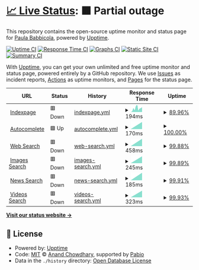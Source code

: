 # [📈 Live Status](https://pbabbicola.github.io/upptime): <!--live status--> **🟧 Partial outage**

This repository contains the open-source uptime monitor and status page for [Paula Babbicola](https://paula.codes), powered by [Upptime](https://github.com/upptime/upptime).

[![Uptime CI](https://github.com/pbabbicola/upptime/workflows/Uptime%20CI/badge.svg)](https://github.com/pbabbicola/upptime/actions?query=workflow%3A%22Uptime+CI%22)
[![Response Time CI](https://github.com/pbabbicola/upptime/workflows/Response%20Time%20CI/badge.svg)](https://github.com/pbabbicola/upptime/actions?query=workflow%3A%22Response+Time+CI%22)
[![Graphs CI](https://github.com/pbabbicola/upptime/workflows/Graphs%20CI/badge.svg)](https://github.com/pbabbicola/upptime/actions?query=workflow%3A%22Graphs+CI%22)
[![Static Site CI](https://github.com/pbabbicola/upptime/workflows/Static%20Site%20CI/badge.svg)](https://github.com/pbabbicola/upptime/actions?query=workflow%3A%22Static+Site+CI%22)
[![Summary CI](https://github.com/pbabbicola/upptime/workflows/Summary%20CI/badge.svg)](https://github.com/pbabbicola/upptime/actions?query=workflow%3A%22Summary+CI%22)

With [Upptime](https://upptime.js.org), you can get your own unlimited and free uptime monitor and status page, powered entirely by a GitHub repository. We use [Issues](https://github.com/pbabbicola/upptime/issues) as incident reports, [Actions](https://github.com/pbabbicola/upptime/actions) as uptime monitors, and [Pages](https://pbabbicola.github.io/upptime) for the status page.

<!--start: status pages-->
<!-- This summary is generated by Upptime (https://github.com/upptime/upptime) -->
<!-- Do not edit this manually, your changes will be overwritten -->
<!-- prettier-ignore -->
| URL | Status | History | Response Time | Uptime |
| --- | ------ | ------- | ------------- | ------ |
| <img alt="" src="https://icons.duckduckgo.com/ip3/www.ecosia.org.ico" height="13"> [Indexpage](https://www.ecosia.org/) | 🟥 Down | [indexpage.yml](https://github.com/pbabbicola/upptime/commits/HEAD/history/indexpage.yml) | <details><summary><img alt="Response time graph" src="./graphs/indexpage/response-time-week.png" height="20"> 194ms</summary><br><a href="https://pbabbicola.github.io/upptime/history/indexpage"><img alt="Response time 194" src="https://img.shields.io/endpoint?url=https%3A%2F%2Fraw.githubusercontent.com%2Fpbabbicola%2Fupptime%2FHEAD%2Fapi%2Findexpage%2Fresponse-time.json"></a><br><a href="https://pbabbicola.github.io/upptime/history/indexpage"><img alt="24-hour response time 184" src="https://img.shields.io/endpoint?url=https%3A%2F%2Fraw.githubusercontent.com%2Fpbabbicola%2Fupptime%2FHEAD%2Fapi%2Findexpage%2Fresponse-time-day.json"></a><br><a href="https://pbabbicola.github.io/upptime/history/indexpage"><img alt="7-day response time 194" src="https://img.shields.io/endpoint?url=https%3A%2F%2Fraw.githubusercontent.com%2Fpbabbicola%2Fupptime%2FHEAD%2Fapi%2Findexpage%2Fresponse-time-week.json"></a><br><a href="https://pbabbicola.github.io/upptime/history/indexpage"><img alt="30-day response time 194" src="https://img.shields.io/endpoint?url=https%3A%2F%2Fraw.githubusercontent.com%2Fpbabbicola%2Fupptime%2FHEAD%2Fapi%2Findexpage%2Fresponse-time-month.json"></a><br><a href="https://pbabbicola.github.io/upptime/history/indexpage"><img alt="1-year response time 194" src="https://img.shields.io/endpoint?url=https%3A%2F%2Fraw.githubusercontent.com%2Fpbabbicola%2Fupptime%2FHEAD%2Fapi%2Findexpage%2Fresponse-time-year.json"></a></details> | <details><summary><a href="https://pbabbicola.github.io/upptime/history/indexpage">89.96%</a></summary><a href="https://pbabbicola.github.io/upptime/history/indexpage"><img alt="All-time uptime 89.96%" src="https://img.shields.io/endpoint?url=https%3A%2F%2Fraw.githubusercontent.com%2Fpbabbicola%2Fupptime%2FHEAD%2Fapi%2Findexpage%2Fuptime.json"></a><br><a href="https://pbabbicola.github.io/upptime/history/indexpage"><img alt="24-hour uptime 99.90%" src="https://img.shields.io/endpoint?url=https%3A%2F%2Fraw.githubusercontent.com%2Fpbabbicola%2Fupptime%2FHEAD%2Fapi%2Findexpage%2Fuptime-day.json"></a><br><a href="https://pbabbicola.github.io/upptime/history/indexpage"><img alt="7-day uptime 89.96%" src="https://img.shields.io/endpoint?url=https%3A%2F%2Fraw.githubusercontent.com%2Fpbabbicola%2Fupptime%2FHEAD%2Fapi%2Findexpage%2Fuptime-week.json"></a><br><a href="https://pbabbicola.github.io/upptime/history/indexpage"><img alt="30-day uptime 89.96%" src="https://img.shields.io/endpoint?url=https%3A%2F%2Fraw.githubusercontent.com%2Fpbabbicola%2Fupptime%2FHEAD%2Fapi%2Findexpage%2Fuptime-month.json"></a><br><a href="https://pbabbicola.github.io/upptime/history/indexpage"><img alt="1-year uptime 89.96%" src="https://img.shields.io/endpoint?url=https%3A%2F%2Fraw.githubusercontent.com%2Fpbabbicola%2Fupptime%2FHEAD%2Fapi%2Findexpage%2Fuptime-year.json"></a></details>
| <img alt="" src="https://icons.duckduckgo.com/ip3/ac.ecosia.org.ico" height="13"> [Autocomplete](https://ac.ecosia.org/autocomplete?q=test) | 🟩 Up | [autocomplete.yml](https://github.com/pbabbicola/upptime/commits/HEAD/history/autocomplete.yml) | <details><summary><img alt="Response time graph" src="./graphs/autocomplete/response-time-week.png" height="20"> 170ms</summary><br><a href="https://pbabbicola.github.io/upptime/history/autocomplete"><img alt="Response time 170" src="https://img.shields.io/endpoint?url=https%3A%2F%2Fraw.githubusercontent.com%2Fpbabbicola%2Fupptime%2FHEAD%2Fapi%2Fautocomplete%2Fresponse-time.json"></a><br><a href="https://pbabbicola.github.io/upptime/history/autocomplete"><img alt="24-hour response time 170" src="https://img.shields.io/endpoint?url=https%3A%2F%2Fraw.githubusercontent.com%2Fpbabbicola%2Fupptime%2FHEAD%2Fapi%2Fautocomplete%2Fresponse-time-day.json"></a><br><a href="https://pbabbicola.github.io/upptime/history/autocomplete"><img alt="7-day response time 170" src="https://img.shields.io/endpoint?url=https%3A%2F%2Fraw.githubusercontent.com%2Fpbabbicola%2Fupptime%2FHEAD%2Fapi%2Fautocomplete%2Fresponse-time-week.json"></a><br><a href="https://pbabbicola.github.io/upptime/history/autocomplete"><img alt="30-day response time 170" src="https://img.shields.io/endpoint?url=https%3A%2F%2Fraw.githubusercontent.com%2Fpbabbicola%2Fupptime%2FHEAD%2Fapi%2Fautocomplete%2Fresponse-time-month.json"></a><br><a href="https://pbabbicola.github.io/upptime/history/autocomplete"><img alt="1-year response time 170" src="https://img.shields.io/endpoint?url=https%3A%2F%2Fraw.githubusercontent.com%2Fpbabbicola%2Fupptime%2FHEAD%2Fapi%2Fautocomplete%2Fresponse-time-year.json"></a></details> | <details><summary><a href="https://pbabbicola.github.io/upptime/history/autocomplete">100.00%</a></summary><a href="https://pbabbicola.github.io/upptime/history/autocomplete"><img alt="All-time uptime 100.00%" src="https://img.shields.io/endpoint?url=https%3A%2F%2Fraw.githubusercontent.com%2Fpbabbicola%2Fupptime%2FHEAD%2Fapi%2Fautocomplete%2Fuptime.json"></a><br><a href="https://pbabbicola.github.io/upptime/history/autocomplete"><img alt="24-hour uptime 100.00%" src="https://img.shields.io/endpoint?url=https%3A%2F%2Fraw.githubusercontent.com%2Fpbabbicola%2Fupptime%2FHEAD%2Fapi%2Fautocomplete%2Fuptime-day.json"></a><br><a href="https://pbabbicola.github.io/upptime/history/autocomplete"><img alt="7-day uptime 100.00%" src="https://img.shields.io/endpoint?url=https%3A%2F%2Fraw.githubusercontent.com%2Fpbabbicola%2Fupptime%2FHEAD%2Fapi%2Fautocomplete%2Fuptime-week.json"></a><br><a href="https://pbabbicola.github.io/upptime/history/autocomplete"><img alt="30-day uptime 100.00%" src="https://img.shields.io/endpoint?url=https%3A%2F%2Fraw.githubusercontent.com%2Fpbabbicola%2Fupptime%2FHEAD%2Fapi%2Fautocomplete%2Fuptime-month.json"></a><br><a href="https://pbabbicola.github.io/upptime/history/autocomplete"><img alt="1-year uptime 100.00%" src="https://img.shields.io/endpoint?url=https%3A%2F%2Fraw.githubusercontent.com%2Fpbabbicola%2Fupptime%2FHEAD%2Fapi%2Fautocomplete%2Fuptime-year.json"></a></details>
| <img alt="" src="https://icons.duckduckgo.com/ip3/www.ecosia.org.ico" height="13"> [Web Search](https://www.ecosia.org/search?q=test) | 🟥 Down | [web-search.yml](https://github.com/pbabbicola/upptime/commits/HEAD/history/web-search.yml) | <details><summary><img alt="Response time graph" src="./graphs/web-search/response-time-week.png" height="20"> 458ms</summary><br><a href="https://pbabbicola.github.io/upptime/history/web-search"><img alt="Response time 458" src="https://img.shields.io/endpoint?url=https%3A%2F%2Fraw.githubusercontent.com%2Fpbabbicola%2Fupptime%2FHEAD%2Fapi%2Fweb-search%2Fresponse-time.json"></a><br><a href="https://pbabbicola.github.io/upptime/history/web-search"><img alt="24-hour response time 458" src="https://img.shields.io/endpoint?url=https%3A%2F%2Fraw.githubusercontent.com%2Fpbabbicola%2Fupptime%2FHEAD%2Fapi%2Fweb-search%2Fresponse-time-day.json"></a><br><a href="https://pbabbicola.github.io/upptime/history/web-search"><img alt="7-day response time 458" src="https://img.shields.io/endpoint?url=https%3A%2F%2Fraw.githubusercontent.com%2Fpbabbicola%2Fupptime%2FHEAD%2Fapi%2Fweb-search%2Fresponse-time-week.json"></a><br><a href="https://pbabbicola.github.io/upptime/history/web-search"><img alt="30-day response time 458" src="https://img.shields.io/endpoint?url=https%3A%2F%2Fraw.githubusercontent.com%2Fpbabbicola%2Fupptime%2FHEAD%2Fapi%2Fweb-search%2Fresponse-time-month.json"></a><br><a href="https://pbabbicola.github.io/upptime/history/web-search"><img alt="1-year response time 458" src="https://img.shields.io/endpoint?url=https%3A%2F%2Fraw.githubusercontent.com%2Fpbabbicola%2Fupptime%2FHEAD%2Fapi%2Fweb-search%2Fresponse-time-year.json"></a></details> | <details><summary><a href="https://pbabbicola.github.io/upptime/history/web-search">99.88%</a></summary><a href="https://pbabbicola.github.io/upptime/history/web-search"><img alt="All-time uptime 99.88%" src="https://img.shields.io/endpoint?url=https%3A%2F%2Fraw.githubusercontent.com%2Fpbabbicola%2Fupptime%2FHEAD%2Fapi%2Fweb-search%2Fuptime.json"></a><br><a href="https://pbabbicola.github.io/upptime/history/web-search"><img alt="24-hour uptime 99.88%" src="https://img.shields.io/endpoint?url=https%3A%2F%2Fraw.githubusercontent.com%2Fpbabbicola%2Fupptime%2FHEAD%2Fapi%2Fweb-search%2Fuptime-day.json"></a><br><a href="https://pbabbicola.github.io/upptime/history/web-search"><img alt="7-day uptime 99.88%" src="https://img.shields.io/endpoint?url=https%3A%2F%2Fraw.githubusercontent.com%2Fpbabbicola%2Fupptime%2FHEAD%2Fapi%2Fweb-search%2Fuptime-week.json"></a><br><a href="https://pbabbicola.github.io/upptime/history/web-search"><img alt="30-day uptime 99.88%" src="https://img.shields.io/endpoint?url=https%3A%2F%2Fraw.githubusercontent.com%2Fpbabbicola%2Fupptime%2FHEAD%2Fapi%2Fweb-search%2Fuptime-month.json"></a><br><a href="https://pbabbicola.github.io/upptime/history/web-search"><img alt="1-year uptime 99.88%" src="https://img.shields.io/endpoint?url=https%3A%2F%2Fraw.githubusercontent.com%2Fpbabbicola%2Fupptime%2FHEAD%2Fapi%2Fweb-search%2Fuptime-year.json"></a></details>
| <img alt="" src="https://icons.duckduckgo.com/ip3/www.ecosia.org.ico" height="13"> [Images Search](https://www.ecosia.org/images?q=test) | 🟥 Down | [images-search.yml](https://github.com/pbabbicola/upptime/commits/HEAD/history/images-search.yml) | <details><summary><img alt="Response time graph" src="./graphs/images-search/response-time-week.png" height="20"> 245ms</summary><br><a href="https://pbabbicola.github.io/upptime/history/images-search"><img alt="Response time 245" src="https://img.shields.io/endpoint?url=https%3A%2F%2Fraw.githubusercontent.com%2Fpbabbicola%2Fupptime%2FHEAD%2Fapi%2Fimages-search%2Fresponse-time.json"></a><br><a href="https://pbabbicola.github.io/upptime/history/images-search"><img alt="24-hour response time 245" src="https://img.shields.io/endpoint?url=https%3A%2F%2Fraw.githubusercontent.com%2Fpbabbicola%2Fupptime%2FHEAD%2Fapi%2Fimages-search%2Fresponse-time-day.json"></a><br><a href="https://pbabbicola.github.io/upptime/history/images-search"><img alt="7-day response time 245" src="https://img.shields.io/endpoint?url=https%3A%2F%2Fraw.githubusercontent.com%2Fpbabbicola%2Fupptime%2FHEAD%2Fapi%2Fimages-search%2Fresponse-time-week.json"></a><br><a href="https://pbabbicola.github.io/upptime/history/images-search"><img alt="30-day response time 245" src="https://img.shields.io/endpoint?url=https%3A%2F%2Fraw.githubusercontent.com%2Fpbabbicola%2Fupptime%2FHEAD%2Fapi%2Fimages-search%2Fresponse-time-month.json"></a><br><a href="https://pbabbicola.github.io/upptime/history/images-search"><img alt="1-year response time 245" src="https://img.shields.io/endpoint?url=https%3A%2F%2Fraw.githubusercontent.com%2Fpbabbicola%2Fupptime%2FHEAD%2Fapi%2Fimages-search%2Fresponse-time-year.json"></a></details> | <details><summary><a href="https://pbabbicola.github.io/upptime/history/images-search">99.89%</a></summary><a href="https://pbabbicola.github.io/upptime/history/images-search"><img alt="All-time uptime 99.89%" src="https://img.shields.io/endpoint?url=https%3A%2F%2Fraw.githubusercontent.com%2Fpbabbicola%2Fupptime%2FHEAD%2Fapi%2Fimages-search%2Fuptime.json"></a><br><a href="https://pbabbicola.github.io/upptime/history/images-search"><img alt="24-hour uptime 99.89%" src="https://img.shields.io/endpoint?url=https%3A%2F%2Fraw.githubusercontent.com%2Fpbabbicola%2Fupptime%2FHEAD%2Fapi%2Fimages-search%2Fuptime-day.json"></a><br><a href="https://pbabbicola.github.io/upptime/history/images-search"><img alt="7-day uptime 99.89%" src="https://img.shields.io/endpoint?url=https%3A%2F%2Fraw.githubusercontent.com%2Fpbabbicola%2Fupptime%2FHEAD%2Fapi%2Fimages-search%2Fuptime-week.json"></a><br><a href="https://pbabbicola.github.io/upptime/history/images-search"><img alt="30-day uptime 99.89%" src="https://img.shields.io/endpoint?url=https%3A%2F%2Fraw.githubusercontent.com%2Fpbabbicola%2Fupptime%2FHEAD%2Fapi%2Fimages-search%2Fuptime-month.json"></a><br><a href="https://pbabbicola.github.io/upptime/history/images-search"><img alt="1-year uptime 99.89%" src="https://img.shields.io/endpoint?url=https%3A%2F%2Fraw.githubusercontent.com%2Fpbabbicola%2Fupptime%2FHEAD%2Fapi%2Fimages-search%2Fuptime-year.json"></a></details>
| <img alt="" src="https://icons.duckduckgo.com/ip3/www.ecosia.org.ico" height="13"> [News Search](https://www.ecosia.org/news?q=test) | 🟥 Down | [news-search.yml](https://github.com/pbabbicola/upptime/commits/HEAD/history/news-search.yml) | <details><summary><img alt="Response time graph" src="./graphs/news-search/response-time-week.png" height="20"> 185ms</summary><br><a href="https://pbabbicola.github.io/upptime/history/news-search"><img alt="Response time 185" src="https://img.shields.io/endpoint?url=https%3A%2F%2Fraw.githubusercontent.com%2Fpbabbicola%2Fupptime%2FHEAD%2Fapi%2Fnews-search%2Fresponse-time.json"></a><br><a href="https://pbabbicola.github.io/upptime/history/news-search"><img alt="24-hour response time 185" src="https://img.shields.io/endpoint?url=https%3A%2F%2Fraw.githubusercontent.com%2Fpbabbicola%2Fupptime%2FHEAD%2Fapi%2Fnews-search%2Fresponse-time-day.json"></a><br><a href="https://pbabbicola.github.io/upptime/history/news-search"><img alt="7-day response time 185" src="https://img.shields.io/endpoint?url=https%3A%2F%2Fraw.githubusercontent.com%2Fpbabbicola%2Fupptime%2FHEAD%2Fapi%2Fnews-search%2Fresponse-time-week.json"></a><br><a href="https://pbabbicola.github.io/upptime/history/news-search"><img alt="30-day response time 185" src="https://img.shields.io/endpoint?url=https%3A%2F%2Fraw.githubusercontent.com%2Fpbabbicola%2Fupptime%2FHEAD%2Fapi%2Fnews-search%2Fresponse-time-month.json"></a><br><a href="https://pbabbicola.github.io/upptime/history/news-search"><img alt="1-year response time 185" src="https://img.shields.io/endpoint?url=https%3A%2F%2Fraw.githubusercontent.com%2Fpbabbicola%2Fupptime%2FHEAD%2Fapi%2Fnews-search%2Fresponse-time-year.json"></a></details> | <details><summary><a href="https://pbabbicola.github.io/upptime/history/news-search">99.91%</a></summary><a href="https://pbabbicola.github.io/upptime/history/news-search"><img alt="All-time uptime 99.91%" src="https://img.shields.io/endpoint?url=https%3A%2F%2Fraw.githubusercontent.com%2Fpbabbicola%2Fupptime%2FHEAD%2Fapi%2Fnews-search%2Fuptime.json"></a><br><a href="https://pbabbicola.github.io/upptime/history/news-search"><img alt="24-hour uptime 99.91%" src="https://img.shields.io/endpoint?url=https%3A%2F%2Fraw.githubusercontent.com%2Fpbabbicola%2Fupptime%2FHEAD%2Fapi%2Fnews-search%2Fuptime-day.json"></a><br><a href="https://pbabbicola.github.io/upptime/history/news-search"><img alt="7-day uptime 99.91%" src="https://img.shields.io/endpoint?url=https%3A%2F%2Fraw.githubusercontent.com%2Fpbabbicola%2Fupptime%2FHEAD%2Fapi%2Fnews-search%2Fuptime-week.json"></a><br><a href="https://pbabbicola.github.io/upptime/history/news-search"><img alt="30-day uptime 99.91%" src="https://img.shields.io/endpoint?url=https%3A%2F%2Fraw.githubusercontent.com%2Fpbabbicola%2Fupptime%2FHEAD%2Fapi%2Fnews-search%2Fuptime-month.json"></a><br><a href="https://pbabbicola.github.io/upptime/history/news-search"><img alt="1-year uptime 99.91%" src="https://img.shields.io/endpoint?url=https%3A%2F%2Fraw.githubusercontent.com%2Fpbabbicola%2Fupptime%2FHEAD%2Fapi%2Fnews-search%2Fuptime-year.json"></a></details>
| <img alt="" src="https://icons.duckduckgo.com/ip3/www.ecosia.org.ico" height="13"> [Videos Search](https://www.ecosia.org/videos?q=test) | 🟥 Down | [videos-search.yml](https://github.com/pbabbicola/upptime/commits/HEAD/history/videos-search.yml) | <details><summary><img alt="Response time graph" src="./graphs/videos-search/response-time-week.png" height="20"> 323ms</summary><br><a href="https://pbabbicola.github.io/upptime/history/videos-search"><img alt="Response time 323" src="https://img.shields.io/endpoint?url=https%3A%2F%2Fraw.githubusercontent.com%2Fpbabbicola%2Fupptime%2FHEAD%2Fapi%2Fvideos-search%2Fresponse-time.json"></a><br><a href="https://pbabbicola.github.io/upptime/history/videos-search"><img alt="24-hour response time 323" src="https://img.shields.io/endpoint?url=https%3A%2F%2Fraw.githubusercontent.com%2Fpbabbicola%2Fupptime%2FHEAD%2Fapi%2Fvideos-search%2Fresponse-time-day.json"></a><br><a href="https://pbabbicola.github.io/upptime/history/videos-search"><img alt="7-day response time 323" src="https://img.shields.io/endpoint?url=https%3A%2F%2Fraw.githubusercontent.com%2Fpbabbicola%2Fupptime%2FHEAD%2Fapi%2Fvideos-search%2Fresponse-time-week.json"></a><br><a href="https://pbabbicola.github.io/upptime/history/videos-search"><img alt="30-day response time 323" src="https://img.shields.io/endpoint?url=https%3A%2F%2Fraw.githubusercontent.com%2Fpbabbicola%2Fupptime%2FHEAD%2Fapi%2Fvideos-search%2Fresponse-time-month.json"></a><br><a href="https://pbabbicola.github.io/upptime/history/videos-search"><img alt="1-year response time 323" src="https://img.shields.io/endpoint?url=https%3A%2F%2Fraw.githubusercontent.com%2Fpbabbicola%2Fupptime%2FHEAD%2Fapi%2Fvideos-search%2Fresponse-time-year.json"></a></details> | <details><summary><a href="https://pbabbicola.github.io/upptime/history/videos-search">99.93%</a></summary><a href="https://pbabbicola.github.io/upptime/history/videos-search"><img alt="All-time uptime 99.93%" src="https://img.shields.io/endpoint?url=https%3A%2F%2Fraw.githubusercontent.com%2Fpbabbicola%2Fupptime%2FHEAD%2Fapi%2Fvideos-search%2Fuptime.json"></a><br><a href="https://pbabbicola.github.io/upptime/history/videos-search"><img alt="24-hour uptime 99.93%" src="https://img.shields.io/endpoint?url=https%3A%2F%2Fraw.githubusercontent.com%2Fpbabbicola%2Fupptime%2FHEAD%2Fapi%2Fvideos-search%2Fuptime-day.json"></a><br><a href="https://pbabbicola.github.io/upptime/history/videos-search"><img alt="7-day uptime 99.93%" src="https://img.shields.io/endpoint?url=https%3A%2F%2Fraw.githubusercontent.com%2Fpbabbicola%2Fupptime%2FHEAD%2Fapi%2Fvideos-search%2Fuptime-week.json"></a><br><a href="https://pbabbicola.github.io/upptime/history/videos-search"><img alt="30-day uptime 99.93%" src="https://img.shields.io/endpoint?url=https%3A%2F%2Fraw.githubusercontent.com%2Fpbabbicola%2Fupptime%2FHEAD%2Fapi%2Fvideos-search%2Fuptime-month.json"></a><br><a href="https://pbabbicola.github.io/upptime/history/videos-search"><img alt="1-year uptime 99.93%" src="https://img.shields.io/endpoint?url=https%3A%2F%2Fraw.githubusercontent.com%2Fpbabbicola%2Fupptime%2FHEAD%2Fapi%2Fvideos-search%2Fuptime-year.json"></a></details>

<!--end: status pages-->

[**Visit our status website →**](https://pbabbicola.github.io/upptime)

## 📄 License

- Powered by: [Upptime](https://github.com/upptime/upptime)
- Code: [MIT](./LICENSE) © [Anand Chowdhary](https://anandchowdhary.com), supported by [Pabio](https://pabio.com)
- Data in the `./history` directory: [Open Database License](https://opendatacommons.org/licenses/odbl/1-0/)

